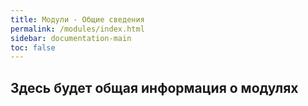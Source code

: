 ```yaml
---
title: Модули - Общие сведения
permalink: /modules/index.html
sidebar: documentation-main
toc: false
---
```


## Здесь будет общая информация о модулях 
